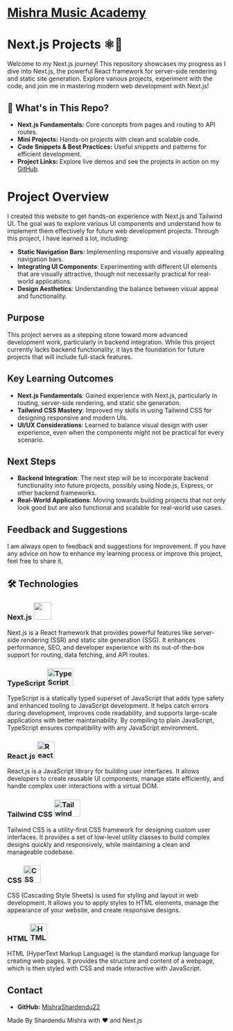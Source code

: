 # [Mishra Music Academy](https://mishra-music-academy-delta.vercel.app/)

# Next.js Projects ⚛️🚀

Welcome to my Next.js journey! This repository showcases my progress as I dive into Next.js, the powerful React framework for server-side rendering and static site generation. Explore various projects, experiment with the code, and join me in mastering modern web development with Next.js!

## 🚩 What's in This Repo?

- **Next.js Fundamentals:** Core concepts from pages and routing to API routes.
- **Mini Projects:** Hands-on projects with clean and scalable code.
- **Code Snippets & Best Practices:** Useful snippets and patterns for efficient development.
- **Project Links:** Explore live demos and see the projects in action on my [GitHub](https://github.com/MishraShardendu22).

# Project Overview

I created this website to get hands-on experience with Next.js and Tailwind UI. The goal was to explore various UI components and understand how to implement them effectively for future web development projects. Through this project, I have learned a lot, including:

- **Static Navigation Bars**: Implementing responsive and visually appealing navigation bars.
- **Integrating UI Components**: Experimenting with different UI elements that are visually attractive, though not necessarily practical for real-world applications.
- **Design Aesthetics**: Understanding the balance between visual appeal and functionality.

## Purpose

This project serves as a stepping stone toward more advanced development work, particularly in backend integration. While this project currently lacks backend functionality, it lays the foundation for future projects that will include full-stack features.

## Key Learning Outcomes

- **Next.js Fundamentals**: Gained experience with Next.js, particularly in routing, server-side rendering, and static site generation.
- **Tailwind CSS Mastery**: Improved my skills in using Tailwind CSS for designing responsive and modern UIs.
- **UI/UX Considerations**: Learned to balance visual design with user experience, even when the components might not be practical for every scenario.

## Next Steps

- **Backend Integration**: The next step will be to incorporate backend functionality into future projects, possibly using Node.js, Express, or other backend frameworks.
- **Real-World Applications**: Moving towards building projects that not only look good but are also functional and scalable for real-world use cases.

## Feedback and Suggestions

I am always open to feedback and suggestions for improvement. If you have any advice on how to enhance my learning process or improve this project, feel free to share it.


## 🛠️ Technologies

### Next.js <img src="https://codewithmosh.com/_next/image?url=https%3A%2F%2Fcdn.filestackcontent.com%2F8MbtJ4hTAaOk3KPcptqZ&w=3840&q=75" width="40" height="40">
Next.js is a React framework that provides powerful features like server-side rendering (SSR) and static site generation (SSG). It enhances performance, SEO, and developer experience with its out-of-the-box support for routing, data fetching, and API routes.

### TypeScript <img src="https://imgs.search.brave.com/gpHUSC9ij03yILGD7P0xqFiTmbna1eYrtTeW1nSJfp4/rs:fit:860:0:0:0/g:ce/aHR0cHM6Ly9sb2dv/dHlwLnVzL2ZpbGUv/dHlwZXNjcmlwdC5z/dmc" alt="TypeScript Logo" width="60" height="40">
TypeScript is a statically typed superset of JavaScript that adds type safety and enhanced tooling to JavaScript development. It helps catch errors during development, improves code readability, and supports large-scale applications with better maintainability. By compiling to plain JavaScript, TypeScript ensures compatibility with any JavaScript environment.

### React.js <img src="https://upload.wikimedia.org/wikipedia/commons/a/a7/React-icon.svg" alt="React Logo" width="40" height="40">
React.js is a JavaScript library for building user interfaces. It allows developers to create reusable UI components, manage state efficiently, and handle complex user interactions with a virtual DOM.

### Tailwind CSS <img src="https://upload.wikimedia.org/wikipedia/commons/thumb/d/d5/Tailwind_CSS_Logo.svg/768px-Tailwind_CSS_Logo.svg.png?20230715030042" alt="Tailwind CSS Logo" width="60" height="40">
Tailwind CSS is a utility-first CSS framework for designing custom user interfaces. It provides a set of low-level utility classes to build complex designs quickly and responsively, while maintaining a clean and manageable codebase.

### CSS <img src="https://upload.wikimedia.org/wikipedia/commons/6/62/CSS3_logo.svg" alt="CSS Logo" width="40" height="40">
CSS (Cascading Style Sheets) is used for styling and layout in web development. It allows you to apply styles to HTML elements, manage the appearance of your website, and create responsive designs.

### HTML <img src="https://upload.wikimedia.org/wikipedia/commons/6/61/HTML5_logo_and_wordmark.svg" alt="HTML Logo" width="40" height="40">
HTML (HyperText Markup Language) is the standard markup language for creating web pages. It provides the structure and content of a webpage, which is then styled with CSS and made interactive with JavaScript.

## Contact

- **GitHub:** [MishraShardendu22](https://github.com/MishraShardendu22)

Made By Shardendu Mishra with ❤️ and Next.js
